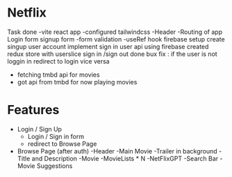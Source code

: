 # Netflix

Task done
-vite react app
-configured tailwindcss
-Header
-Routing of app
Login form
signup form
-form validation
-useRef hook
firebase setup
create singup user account
implement sign in user api using firebase
created redux store with userslice
sign in /sign out done
bux fix : if the user is not loggin in redirect to login vice versa

- fetching tmbd api for movies
- got api from tmbd for now playing movies

# Features

- Login / Sign Up
  - Login / Sign in form
  - redirect to Browse Page
- Browse Page (after auth)
  -Header
  -Main Movie
  -Trailer in background
  -Title and Description
  -Movie
  -MovieLists \* N
  -NetFlixGPT
  -Search Bar
  -Movie Suggestions
